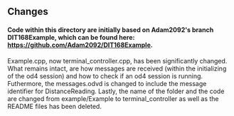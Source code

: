 ## Changes
#### Code within this directory are initially based on Adam2092's branch DIT168Example, which can be found here: https://github.com/Adam2092/DIT168Example.

Example.cpp, now terminal_controller.cpp, has been significantly changed. What remains intact, are how messages are received (within the initializing of the od4 session) and how to check if an od4 session is running. Futhermore, the messages.odvd is changed to include the message identifier for DistanceReading. Lastly, the name of the folder and the code are changed from example/Example to terminal_controller as well as the README files has been deleted.
